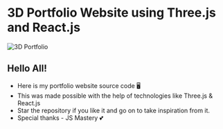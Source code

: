 # 3D Portfolio Website using Three.js and React.js
![3D Portfolio]([https://i.ibb.co/9ykhLtM/Thumbnail.png](https://mir-s3-cdn-cf.behance.net/project_modules/1400/d883f297026685.5ebbc91c699b5.png))

## Hello All!
- Here is my portfolio website source code 🖥️
- This was made possible with the help of technologies like Three.js & React.js
- Star the repository if you like it and go on to take inspiration from it.
- Special thanks - JS Mastery 💕 
